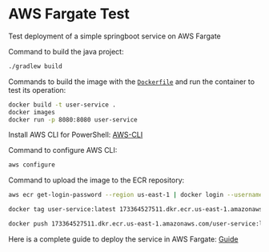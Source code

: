 # AWS Fargate Test

Test deployment of a simple springboot service on AWS Fargate

Command to build the java project:
```bash
./gradlew build
```

Commands to build the image with the [`Dockerfile`](https://github.com/felipevcc/aws-fargate-test/blob/main/user-service/Dockerfile) and run the container to test its operation:

```bash
docker build -t user-service .
docker images
docker run -p 8080:8080 user-service
```

Install AWS CLI for PowerShell: [AWS-CLI](https://aws.amazon.com/es/cli/)

Command to configure AWS CLI:

```bash
aws configure
```

Command to upload the image to the ECR repository:

```bash
aws ecr get-login-password --region us-east-1 | docker login --username AWS --password-stdin 173364527511.dkr.ecr.us-east-1.amazonaws.com

docker tag user-service:latest 173364527511.dkr.ecr.us-east-1.amazonaws.com/user-service:latest

docker push 173364527511.dkr.ecr.us-east-1.amazonaws.com/user-service:latest
```

Here is a complete guide to deploy the service in AWS Fargate: [Guide](https://drive.google.com/file/d/1O3taCwQlVrPi3-F7cn9NKeQsUjZf9c_V/view?usp=sharing)
